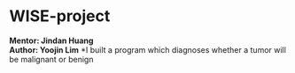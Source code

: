 # WISE-project 
**Mentor: Jindan Huang  
Author: Yoojin Lim** 
*I built a program which diagnoses whether a tumor will be malignant or benign
